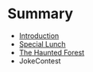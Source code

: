 # Summary

* [Introduction](README.md)
* [Special Lunch](special_lunch.md)
* [The Haunted Forest](thehauntedforest.md)
* JokeContest

